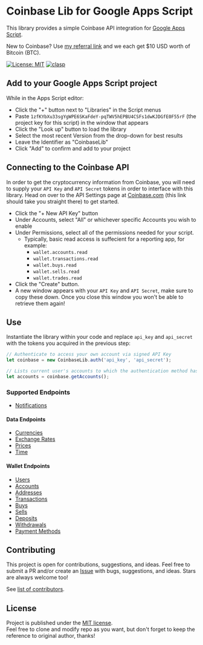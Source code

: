 # Coinbase Lib for Google Apps Script
This library provides a simple Coinbase API integration for [Google Apps Script](https://developers.google.com/apps-script/).

New to Coinbase? Use [my referral link](https://www.coinbase.com/join/paul_35bk) and we each get $10 USD worth of Bitcoin (BTC).

[![License: MIT](https://img.shields.io/badge/License-MIT-yellow.svg)](https://opensource.org/licenses/MIT)
[![clasp](https://img.shields.io/badge/built%20with-clasp-4285f4.svg)](https://github.com/google/clasp)


## Add to your Google Apps Script project
While in the Apps Script editor:
* Click the "+" button next to "Libraries" in the Script menus
* Paste `1zfKYbXu33sgYgWPE6SKaFdeY-pqTWV5hEPBU4CSFs1dwKJDGfE0F55rF` (the project key for this script) in the window that appears
* Click the "Look up" button to load the library
* Select the most recent Version from the drop-down for best results
* Leave the Identifier as "CoinbaseLib"
* Click "Add" to confirm and add to your project

## Connecting to the Coinbase API
In order to get the cryptocurrency information from Coinbase, you will need to supply your `API Key` and `API Secret` tokens in order to interface with this library. Head on over to the API Settings page at [Coinbase.com](https://www.coinbase.com/settings/api) (this link should take you straight there) to get started.
* Click the "+ New API Key" button
* Under Accounts, select "All" or whichever specific Accounts you wish to enable
* Under Permissions, select all of the permissions needed for your script.
  * Typically, basic read access is suffecient for a reporting app, for example:
    * `wallet.accounts.read`
    * `wallet.transactions.read`
    * `wallet.buys.read`
    * `wallet.sells.read`
    * `wallet.trades.read`
* Click the "Create" button.
* A new window appears with your `API Key` and `API Secret`, make sure to copy these down. Once you close this window you won't be able to retrieve them again!

## Use
Instantiate the library within your code and replace `api_key` and `api_secret` with the tokens you acquired in the previous step:

```javascript
// Authenticate to access your own account via signed API Key
let coinbase = new CoinbaseLib.auth('api_key', 'api_secret');

// Lists current user's accounts to which the authentication method has access to.
let accounts = coinbase.getAccounts();
```

### Supported Endpoints
* [Notifications](https://developers.coinbase.com/api/v2#notifications)

#### Data Endpoints
* [Currencies](https://developers.coinbase.com/api/v2#currencies)
* [Exchange Rates](https://developers.coinbase.com/api/v2#exchange-rates)
* [Prices](https://developers.coinbase.com/api/v2#prices)
* [Time](https://developers.coinbase.com/api/v2#time)

#### Wallet Endpoints
* [Users](https://developers.coinbase.com/api/v2#users)
* [Accounts](https://developers.coinbase.com/api/v2#accounts)
* [Addresses](https://developers.coinbase.com/api/v2#addresses)
* [Transactions](https://developers.coinbase.com/api/v2#transactions)
* [Buys](https://developers.coinbase.com/api/v2#buys)
* [Sells](https://developers.coinbase.com/api/v2#sells)
* [Deposits](https://developers.coinbase.com/api/v2#deposits)
* [Withdrawals](https://developers.coinbase.com/api/v2#withdrawals)
* [Payment Methods](https://developers.coinbase.com/api/v2#payment-methods)

## Contributing

This project is open for contributions, suggestions, and ideas. Feel free to submit a PR and/or create an [Issue](https://github.com/neojato/coinbase-lib/issues) with bugs, suggestions, and ideas. Stars are always welcome too!

See [list of contributors](https://github.com/neojato/coinbase-lib/graphs/contributors).

## License

Project is published under the [MIT license](https://github.com/neojato/coinbase-lib/blob/main/LICENSE).  
Feel free to clone and modify repo as you want, but don't forget to keep the reference to original author, thanks!
